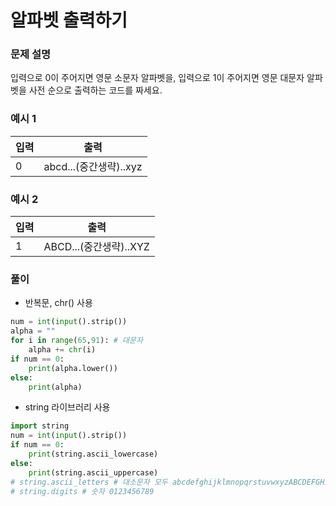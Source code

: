 # 알파벳 출력하기
### 문제 설명
입력으로 0이 주어지면 영문 소문자 알파벳을, 입력으로 1이 주어지면 영문 대문자 알파벳을 사전 순으로 출력하는 코드를 짜세요.         
            
### 예시 1
|입력    |  출력|
|-------|------|
|0   |     abcd...(중간생략)..xyz| 
        
### 예시 2
|입력 |     출력|
|-------|------|
|1      |   ABCD...(중간생략)..XYZ|     
       

### 풀이
+ 반복문, chr() 사용
```python
num = int(input().strip())
alpha = ""
for i in range(65,91): # 대문자
    alpha += chr(i)
if num == 0:
    print(alpha.lower())
else:
    print(alpha)
```
+ string 라이브러리 사용
```python
import string
num = int(input().strip())
if num == 0:
    print(string.ascii_lowercase)
else:
    print(string.ascii_uppercase)
# string.ascii_letters # 대소문자 모두 abcdefghijklmnopqrstuvwxyzABCDEFGHIJKLMNOPQRSTUVWXYZ
# string.digits # 숫자 0123456789
```
